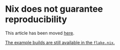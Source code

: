 # Nix does not guarantee reproducibility

This article has been moved [here](https://cs-syd.eu/posts/2025-03-14-nix-does-not-guarantee-reproducibility).

[The example builds are still available in the `flake.nix`.](./flake.nix)
